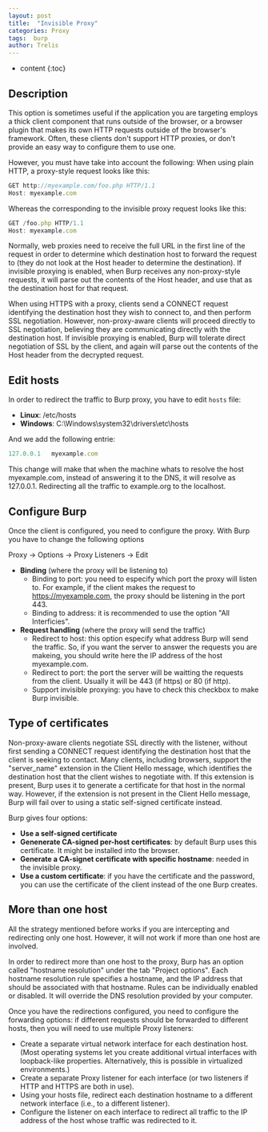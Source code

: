 ```yaml
---
layout: post
title:  "Invisible Proxy"
categories: Proxy
tags:  burp
author: Trelis
---
```


* content
{:toc}

## Description
This option is sometimes useful if the application you are targeting employs a thick client component that runs outside of the browser, or a browser plugin that makes its own HTTP requests outside of the browser's framework. Often, these clients don't support HTTP proxies, or don't provide an easy way to configure them to use one. 




However, you must have take into account the following:
When using plain HTTP, a proxy-style request looks like this:

```js
GET http://myexample.com/foo.php HTTP/1.1
Host: myexample.com
```

Whereas the corresponding to the invisible proxy request looks like this:

```js
GET /foo.php HTTP/1.1
Host: myexample.com
```
 Normally, web proxies need to receive the full URL in the first line of the request in order to determine which destination host to forward the request to (they do not look at the Host header to determine the destination). If invisible proxying is enabled, when Burp receives any non-proxy-style requests, it will parse out the contents of the Host header, and use that as the destination host for that request.

When using HTTPS with a proxy, clients send a CONNECT request identifying the destination host they wish to connect to, and then perform SSL negotiation. However, non-proxy-aware clients will proceed directly to SSL negotiation, believing they are communicating directly with the destination host. If invisible proxying is enabled, Burp will tolerate direct negotiation of SSL by the client, and again will parse out the contents of the Host header from the decrypted request. 

## Edit hosts
In order to redirect the traffic to Burp proxy, you have to edit `hosts` file:
- **Linux**: /etc/hosts
- **Windows**: C:\Windows\system32\drivers\etc\hosts

And we add the following entrie:

```js
127.0.0.1 	myexample.com
```

This change will make that when the machine whats to resolve the host myexample.com, instead of answering it to the DNS, it will resolve as 127.0.0.1. Redirecting all the traffic to example.org to the localhost.

## Configure Burp
Once the client is configured, you need to configure the proxy. With Burp you have to change the following options

Proxy -> Options -> Proxy Listeners -> Edit
- **Binding** (where the proxy will be listening to)
	- Binding to port: you need to especify which port the proxy will listen to. For example, if the client makes the request to https://myexample.com, the proxy should be listening in the port 443.
	- Binding to address: it is recommended to use the option "All Interficies".
- **Request handling** (where the proxy will send the traffic)
	- Redirect to host: this option especify what address Burp will send the traffic. So, if  you want the server to answer the requests you are makeing, you should write here the IP address of the host myexample.com.
	- Redirect to port: the port the server will be waitting the requests from the client. Usually it will be 443 (if https) or 80 (if http).
	- Support invisible proxying: you have to check this checkbox to make Burp invisible.

## Type of certificates
Non-proxy-aware clients negotiate SSL directly with the listener, without first sending a CONNECT request identifying the destination host that the client is seeking to contact. Many clients, including browsers, support the "server_name" extension in the Client Hello message, which identifies the destination host that the client wishes to negotiate with. If this extension is present, Burp uses it to generate a certificate for that host in the normal way. However, if the extension is not present in the Client Hello message, Burp will fail over to using a static self-signed certificate instead. 

Burp gives four options:
- **Use a self-signed certificate**
- **Genenerate CA-signed per-host certificates**: by default Burp uses this certificate. It might be installed into the browser.
- **Generate a CA-signet certificate with specific hostname**: needed in the invisible proxy.
- **Use a custom certificate**: if you have the certificate and the password, you can use the certificate of the client instead of the one Burp creates.

## More than one host
All the strategy mentioned before works if you are intercepting and redirecting only one host. However, it will not work if more than one host are involved.

In order to redirect more than one host to the proxy, Burp has an option called "hostname resolution" under the tab "Project options". Each hostname resolution rule specifies a hostname, and the IP address that should be associated with that hostname. Rules can be individually enabled or disabled. 
It will override the DNS resolution provided by your computer.

Once you have the redirections configured, you need to configure the forwarding options: if different requests should be forwarded to different hosts, then you will need to use multiple Proxy listeners:

- Create a separate virtual network interface for each destination host. (Most operating systems let you create additional virtual interfaces with loopback-like properties. Alternatively, this is possible in virtualized environments.)
- Create a separate Proxy listener for each interface (or two listeners if HTTP and HTTPS are both in use).
- Using your hosts file, redirect each destination hostname to a different network interface (i.e., to a different listener).
- Configure the listener on each interface to redirect all traffic to the IP address of the host whose traffic was redirected to it.
